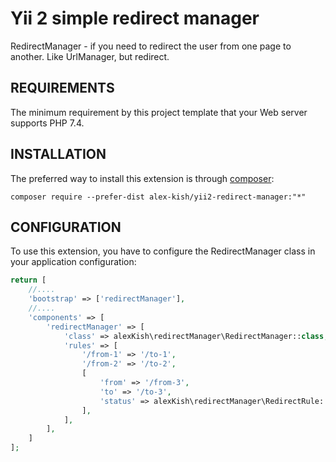 # Yii 2 simple redirect manager

RedirectManager - if you need to redirect the user from one page to another.
Like UrlManager, but redirect.

REQUIREMENTS
------------

The minimum requirement by this project template that your Web server supports PHP 7.4.

INSTALLATION
------------

The preferred way to install this extension is through [composer](http://getcomposer.org/download/):


```
composer require --prefer-dist alex-kish/yii2-redirect-manager:"*"
```

CONFIGURATION
-------------

To use this extension, you have to configure the RedirectManager class in your application configuration:

```php
return [
    //....
    'bootstrap' => ['redirectManager'],
    //....
    'components' => [
        'redirectManager' => [
            'class' => alexKish\redirectManager\RedirectManager::class,
            'rules' => [
                '/from-1' => '/to-1',
                '/from-2' => '/to-2',
                [
                    'from' => '/from-3',
                    'to' => '/to-3',
                    'status' => alexKish\redirectManager\RedirectRule::REDIRECT_STATUS_CODE_MOVED_TEMPORARILY
                ],
            ],
        ],
    ]
];
```